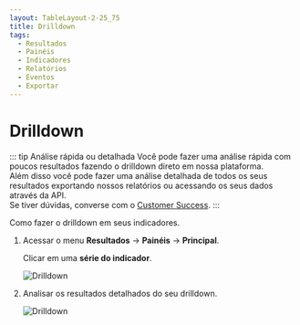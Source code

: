 ```yaml
---
layout: TableLayout-2-25_75
title: Drilldown
tags:
  - Resultados
  - Painéis
  - Indicadores
  - Relatórios
  - Eventos
  - Exportar
---
```


# Drilldown

::: tip Análise rápida ou detalhada
Você pode fazer uma análise rápida com poucos resultados fazendo o drilldown direto em nossa plataforma.<br>
Além disso você pode fazer uma análise detalhada de todos os seus resultados exportando nossos relatórios ou acessando os seus dados através da API.<br>
Se tiver dúvidas, converse com o [Customer Success](mailto:cs@phishx.io).
:::

Como fazer o drilldown em seus indicadores.

1. Acessar o menu **Resultados** -> **Painéis** -> **Principal**.

   Clicar em uma **série do indicador**.

   ![Drilldown](https://cdn.phishx.io/phishx-docs/images/phishx_results_dashboard_main_11_drilldown.webp)

2. Analisar os resultados detalhados do seu drilldown.

   ![Drilldown](https://cdn.phishx.io/phishx-docs/images/phishx_results_dashboard_main_12_drilldown.webp)
